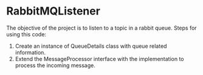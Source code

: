 # RabbitMQListener
The objective of the project is to listen to a topic in a rabbit queue.
Steps for using this code:
1. Create an instance of QueueDetails class with queue related information.
2. Extend the MessageProcessor interface with the implementation to process the incoming message.
